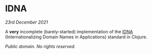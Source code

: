 # IDNA

_23rd December 2021_

A **very** incomplete (barely-started) implementation of the [IDNA][]
(Internationalizing Domain Names in Applications) standard in Clojure.

[IDNA]: https://en.wikipedia.org/wiki/Internationalized_domain_name#Internationalizing_Domain_Names_in_Applications

_Public domain.  No rights reserved._

